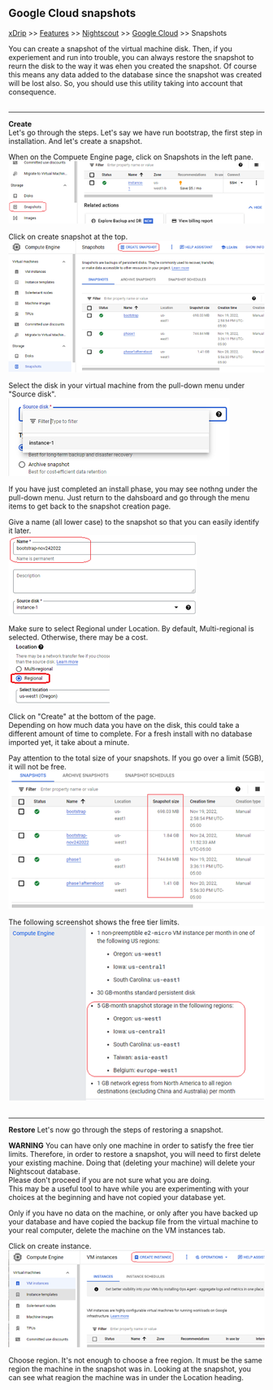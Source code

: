 ## Google Cloud snapshots
[xDrip](../../README.md) >> [Features](../Features_page) >> [Nightscout](../Nightscout_page) >> [Google Cloud](./GoogleCloud) >> Snapshots  
  
You can create a snapshot of the virtual machine disk.  Then, if you experiement and run into trouble, you can always restore the snapshot to reurn the disk to the way it was ehen you created the snapshot.
Of course this means any data added to the database since the snapshot was created will be lost also.  So, you should use this utility taking into account that consequence.  
<br/>  
  
---  
**Create**  
Let's go through the steps.  Let's say we have run bootstrap, the first step in installation.  And let's create a snapshot.   
  
When on the Compuete Engine page, click on Snapshots in the left pane.  
![](./images/Snapshots.png)  
  
Click on create snapshot at the top.  
![](./images/Snapshots2.png)  
  
Select the disk in your virtual machine from the pull-down menu under "Source disk".  
![](./images/SourceDisk.png)  
  
If you have just completed an install phase, you may see nothng under the pull-down menu.  Just return to the dahsboard and go through the menu items to get back to the snapshot creation page.  
  
Give a name (all lower case) to the snapshot so that you can easily identify it later.  
![](./images/SnapshotTitle.png)  
  
Make sure to select Regional under Location.  By default, Multi-regional is selected.  Otherwise, there may be a cost.  
![](./images/SnapshotRegion.png)  
  
Click on "Create" at the bottom of the page.  
Depending on how much data you have on the disk, this could take a different amount of time to complete.  For a fresh install with no database imported yet, it take about a minute.  
  
Pay attention to the total size of your snapshots.  If you go over a limit (5GB), it will not be free.  
![](./images/Snapshots3.png)  
  
The following screenshot shows the free tier limits.  
![](./images/FreeTierSnapshot.png)  
<br/>  
  
---  
  
**Restore**
Let's now go through the steps of restoring a snapshot.  
  
**WARNING**
You can have only one machine in order to satisfy the free tier limits.  Therefore, in order to restore a snapshot, you will need to first delete your existing machine.  Doing that (deleting your machine) will delete your Nightscout database.  
Please don't proceed if you are not sure what you are doing.  
This may be a useful tool to have while you are experimenting with your choices at the beginning and have not copied your database yet.  
  
Only if you have no data on the machine, or only after you have backed up your database and have copied the backup file from the virtual machine to your real computer, delete the machine on the VM instances tab.  
  
Click on create instance.  
![](./images/CreateInstance2.png)  
  
Choose region.  It's not enough to choose a free region.  It must be the same region the machine in the snapshot was in.  Looking at the snapshot, you can see what reagion the machine was in under the Location heading.  
  
